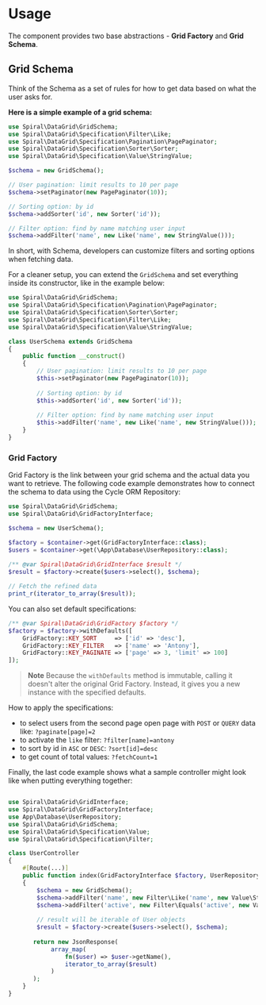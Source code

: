 
# Usage

The component provides two base abstractions - **Grid Factory** and **Grid Schema**.

## Grid Schema

Think of the Schema as a set of rules for how to get data based on what the user asks for.

**Here is a simple example of a grid schema:**

```php
use Spiral\DataGrid\GridSchema; 
use Spiral\DataGrid\Specification\Filter\Like;
use Spiral\DataGrid\Specification\Pagination\PagePaginator;
use Spiral\DataGrid\Specification\Sorter\Sorter;
use Spiral\DataGrid\Specification\Value\StringValue;

$schema = new GridSchema();

// User pagination: limit results to 10 per page
$schema->setPaginator(new PagePaginator(10));

// Sorting option: by id
$schema->addSorter('id', new Sorter('id'));

// Filter option: find by name matching user input
$schema->addFilter('name', new Like('name', new StringValue()));
```

In short, with Schema, developers can customize filters and sorting options when fetching data.

For a cleaner setup, you can extend the `GridSchema` and set everything inside its constructor, like in the example
below:

```php
use Spiral\DataGrid\GridSchema; 
use Spiral\DataGrid\Specification\Pagination\PagePaginator;
use Spiral\DataGrid\Specification\Sorter\Sorter;
use Spiral\DataGrid\Specification\Filter\Like;
use Spiral\DataGrid\Specification\Value\StringValue;

class UserSchema extends GridSchema
{
    public function __construct()
    {
        // User pagination: limit results to 10 per page
        $this->setPaginator(new PagePaginator(10));
        
        // Sorting option: by id
        $this->addSorter('id', new Sorter('id'));
        
        // Filter option: find by name matching user input
        $this->addFilter('name', new Like('name', new StringValue()));
    }
}
```

### Grid Factory

Grid Factory is the link between your grid schema and the actual data you want to retrieve. The following code example
demonstrates how to connect the schema to data using the Cycle ORM Repository:

```php
use Spiral\DataGrid\GridSchema;
use Spiral\DataGrid\GridFactoryInterface;

$schema = new UserSchema();

$factory = $container->get(GridFactoryInterface::class);
$users = $container->get(\App\Database\UserRepository::class);
  
/** @var Spiral\DataGrid\GridInterface $result */
$result = $factory->create($users->select(), $schema);  

// Fetch the refined data
print_r(iterator_to_array($result));  
```

You can also set default specifications:

```php
/** @var Spiral\DataGrid\GridFactory $factory */
$factory = $factory->withDefaults([
    GridFactory::KEY_SORT     => ['id' => 'desc'],
    GridFactory::KEY_FILTER   => ['name' => 'Antony'],
    GridFactory::KEY_PAGINATE => ['page' => 3, 'limit' => 100]
]);
```

> **Note**
> Because the `withDefaults` method is immutable, calling it doesn't alter the original Grid Factory. Instead, it gives
> you a new instance with the specified defaults.

How to apply the specifications:

- to select users from the second page open page with `POST` or `QUERY` data like: `?paginate[page]=2`
- to activate the `like` filter: `?filter[name]=antony`
- to sort by id in `ASC` or `DESC`: `?sort[id]=desc`
- to get count of total values: `?fetchCount=1`

Finally, the last code example shows what a sample controller might look like when putting everything together:

```php

use Spiral\DataGrid\GridInterface;
use Spiral\DataGrid\GridFactoryInterface;
use App\Database\UserRepository;
use Spiral\DataGrid\GridSchema;
use Spiral\DataGrid\Specification\Value;
use Spiral\DataGrid\Specification\Filter;

class UserController
{
    #[Route(...)]
    public function index(GridFactoryInterface $factory, UserRepository $users): array
    {
        $schema = new GridSchema();
        $schema->addFilter('name', new Filter\Like('name', new Value\StringValue()));
        $schema->addFilter('active', new Filter\Equals('active', new Value\BoolValue()));
       
        // result will be iterable of User objects 
        $result = $factory->create($users->select(), $schema);
       
       return new JsonResponse(
            array_map(
                fn($user) => $user->getName(), 
                iterator_to_array($result)
            )
       );
    }
}
```

